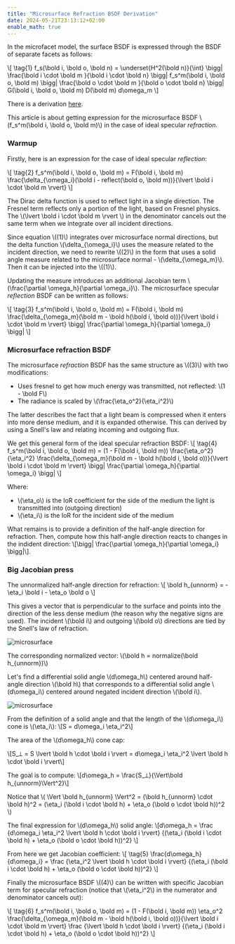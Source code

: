 ```yaml
---
title: "Microsurface Refraction BSDF Derivation"
date: 2024-05-21T23:13:12+02:00
enable_math: true
---
```


In the microfacet model, the surface BSDF is expressed through the BSDF of separate facets as follows:

\\[ \tag{1} f_s(\bold i, \bold o, \bold n) = 
   \underset{H^2(\bold n)}{\int} \bigg| \frac{\bold i \cdot \bold m }{\bold i \cdot \bold n} \bigg|
   f_s^m(\bold i, \bold o, \bold m)
   \bigg| \frac{\bold o \cdot \bold m }{\bold o \cdot \bold n} \bigg|
   G(\bold i, \bold o, \bold m) D(\bold m) d\omega_m
\\]

There is a derivation [here](/post/macrosurface-bsdf/).

This article is about getting expression for the microsurface BSDF \\(f_s^m(\bold i, \bold o, \bold m)\\) in the case of ideal specular *refraction*.

### Warmup

Firstly, here is an expression for the case of ideal specular *reflection*:

\\[ \tag{2} f_s^m(\bold i, \bold o, \bold m) =
   F(\bold i, \bold m) \frac{\delta_{\omega_i}(\bold i - reflect(\bold o, \bold m))}{\lvert \bold i \cdot \bold m \rvert}
\\]

The Dirac delta function is used to reflect light in a single direction. The Fresnel term reflects only a portion of the light, based on Fresnel physics. The \\(\lvert \bold i \cdot \bold m \rvert \\) in the denominator cancels out the same term when we integrate over all incident directions.

Since equation \\((1)\\) integrates over microsurface normal directions, but the delta function \\(\delta_{\omega_i}\\) uses the measure related to the incident direction, we need to rewrite \\((2)\\) in the form that uses a solid angle measure related to the microsurface normal - \\(\delta_{\omega_m}\\). Then it can be injected into the \\((1)\\).

Updating the measure introduces an additional Jacobian term \\(\frac{\partial \omega_h}{\partial \omega_i}\\). The microsurface specular *reflection* BSDF can be written as follows:

\\[ \tag{3} f_s^m(\bold i, \bold o, \bold m) =
   F(\bold i, \bold m) \frac{\delta_{\omega_m}(\bold m - \bold h(\bold i, \bold o))}{\lvert \bold i \cdot \bold m \rvert}
   \bigg| \frac{\partial \omega_h}{\partial \omega_i} \bigg|
\\]

### Microsurface refraction BSDF

The microsurface *refraction* BSDF has the same structure as \\((3)\\) with two modifications:

* Uses fresnel to get how much energy was transmitted, not reflected: \\(1 - \bold F\\)
* The radiance is scaled by \\(\frac{\eta_o^2}{\eta_i^2}\\)

The latter describes the fact that a light beam is compressed when it enters into more dense medium, and it is expanded otherwise. This can derived by using a Snell's law and relating incoming and outgoing flux.

We get this general form of the ideal specular refraction BSDF:
\\[ \tag{4} f_s^m(\bold i, \bold o, \bold m) =
   (1 - F(\bold i, \bold m))
   \frac{\eta_o^2}{\eta_i^2}
   \frac{\delta_{\omega_m}(\bold m - \bold h(\bold i, \bold o))}{\lvert \bold i \cdot \bold m \rvert}
   \bigg| \frac{\partial \omega_h}{\partial \omega_i} \bigg|
\\]

Where:
* \\(\eta_o\\) is the IoR coefficient for the side of the medium the light is transmitted into (outgoing direction)
* \\(\eta_i\\) is the IoR for the incident side of the medium

What remains is to provide a definition of the half-angle direction for refraction. Then, compute how this half-angle direction reacts to changes in the indident direction:
\\[\bigg| \frac{\partial \omega_h}{\partial \omega_i} \bigg|\\].

### Big Jacobian press

The unnormalized half-angle direction for refraction:
\\[ \bold h_{unnorm} = -\eta_i \bold i - \eta_o \bold o \\]

This gives a vector that is perpendicular to the surface and points into the direction of the less dense medium (the reason why the negative signs are used). The incident \\(\bold i\\) and outgoing \\(\bold o\\) directions are tied by the Snell's law of refraction.

![microsurface](/microsurface-refraction/refraction-half-direction.png#center)

The corresponding normalized vector: \\(\bold h = normalize(\bold h_{unnorm})\\)

Let's find a differential solid angle \\(d\omega_h\\) centered around half-angle direction \\(\bold h\\) that corresponds to a differential solid angle \\(d\omega_i\\) centered around negated incident direction \\(\bold i\\).

![microsurface](/microsurface-refraction/refraction-jacobian.png#center)

From the definition of a solid angle and that the length of the \\(d\omega_i\\) cone is \\(\\eta_i\\):
\\[S = d\omega_i \eta_i^2\\]

The area of the \\(d\omega_h\\) cone cap:

\\[S_⟂ = S \lvert \bold h \cdot \bold i \rvert = d\omega_i \eta_i^2 \lvert \bold h \cdot \bold i \rvert\\]

The goal is to compute:
\\[d\omega_h = \frac{S_⟂}{\Vert\bold h_{unnorm}\Vert^2}\\]

Notice that \\( \Vert \bold h_{unnorm} \Vert^2 = (\bold h_{unnorm} \cdot \bold h)^2 = (\eta_i (\bold i \cdot \bold h) + \eta_o (\bold o \cdot \bold h))^2 \\)

The final expression for \\(d\omega_h\\) solid angle:
\\[d\omega_h = \frac
{d\omega_i \eta_i^2 \lvert \bold h \cdot \bold i \rvert}
{(\eta_i (\bold i \cdot \bold h) + \eta_o (\bold o \cdot \bold h))^2}
\\]

From here we get Jacobian coefficient:
\\[ \tag{5} \frac{d\omega_h}{d\omega_i} = \frac
{\eta_i^2 \lvert \bold h \cdot \bold i \rvert}
{(\eta_i (\bold i \cdot \bold h) + \eta_o (\bold o \cdot \bold h))^2}
\\]

Finally the microsurface BSDF \\((4)\\) can be written with specific Jacobian term for specular refraction (notice that \\(\eta_i^2\\) in the numerator and denominator cancels out):

\\[ \tag{6} f_s^m(\bold i, \bold o, \bold m) =
   (1 - F(\bold i, \bold m))
   \eta_o^2
   \frac{\delta_{\omega_m}(\bold m - \bold h(\bold i, \bold o))}{\lvert \bold i \cdot \bold m \rvert}
   \frac {\lvert \bold h \cdot \bold i \rvert} {(\eta_i (\bold i \cdot \bold h) + \eta_o (\bold o \cdot \bold h))^2}
\\]
